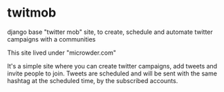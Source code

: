 # twitmob
django base "twitter mob" site, to create, schedule and automate twitter campaigns with a communities


This site lived under "microwder.com"

It's a simple site where you can create twitter campaigns, add tweets and invite people to join.
Tweets are scheduled and will be sent with the same hashtag at the scheduled time, by the subscribed accounts.
